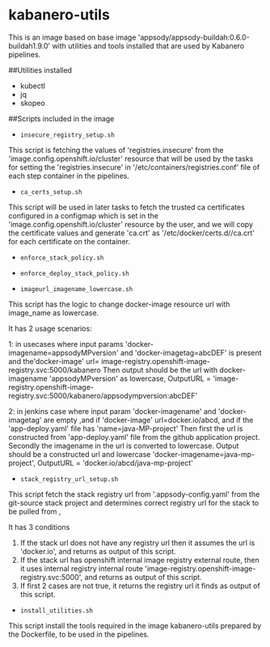 # kabanero-utils

This is an image based on base image 'appsody/appsody-buildah:0.6.0-buildah1.9.0' with utilities and tools installed that are used by Kabanero pipelines.

##Utilities installed
- kubectl
- jq
- skopeo


##Scripts included in the image

 - `insecure_registry_setup.sh`
 
This script is fetching the values of 'registries.insecure' from the 'image.config.openshift.io/cluster' resource that will be used by the tasks for setting the 'registries.insecure' in '/etc/containers/registries.conf' file of each step container in the pipelines. 
     
 
 - `ca_certs_setup.sh`
 
This script will be used in later tasks to fetch the trusted ca certificates configured
in a configmap which is set in the 'image.config.openshift.io/cluster' resource by the user, and we will copy the certificate values and generate 'ca.crt' as '/etc/docker/certs.d/<hostname>/ca.crt' for each certificate on the container.

 - `enforce_stack_policy.sh`
 
 - `enforce_deploy_stack_policy.sh`
 
 - `imageurl_imagename_lowercase.sh`
 
This script has the logic to change docker-image resource url with image_name as lowercase.

It has 2 usage scenarios:

  1: in usecases where input params 'docker-imagename=appsodyMPversion' and 'docker-imagetag=abcDEF' is present and the'docker-image' url= image-registry.openshift-image-registry.svc:5000/kabanero
  Then output should be the url with docker-imagename 'appsodyMPversion' as lowercase, OutputURL = 'image-registry.openshift-image-registry.svc:5000/kabanero/appsodympversion:abcDEF'
 
  2: in jenkins case where input param 'docker-imagename' and 'docker-imagetag' are empty ,and if 'docker-image' url=docker.io/abcd, and if the 'app-deploy.yaml' file has 'name=java-MP-project' 
  Then first the url is constructed from 'app-deploy.yaml' file from the github application project. Secondly the imagename in the url is converted to lowercase.
  Output should be a constructed url and lowercase 'docker-imagename=java-mp-project', OutputURL = 'docker.io/abcd/java-mp-project' 


 - `stack_registry_url_setup.sh`
 
This script fetch the stack registry url from '.appsody-config.yaml' from the git-source stack project and determines correct registry url for the stack to be pulled from , 
 
It has 3 conditions
  1. If the stack url does not have any registry url then it assumes the url is 'docker.io', and returns as output of this script.
  2. If the stack url has openshift internal image registry external route, then it uses internal registry internal route 'image-registry.openshift-image-registry.svc:5000', and returns as output of this script.
  3. If first 2 cases are not true, it returns the registry url it finds as output of this script.
 
 
 - `install_utilities.sh`
 
 This script install the tools required in the image kabanero-utils prepared by the Dockerfile, to be used in the pipelines.
